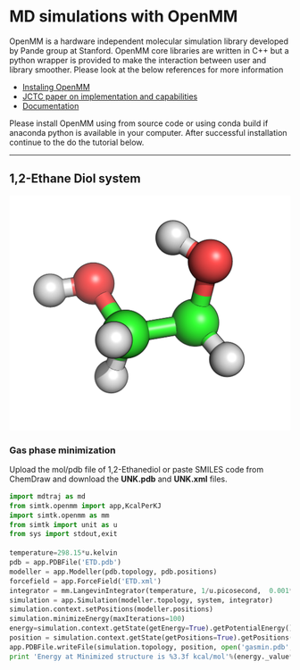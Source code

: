 # MD simulations with OpenMM


OpenMM is a hardware independent molecular simulation library developed by Pande group at Stanford. OpenMM core libraries are written in C++ but a python wrapper is provided to make the interaction between user and library smoother. Please look at the below references for more information

-  [Instaling OpenMM](http://docs.openmm.org/7.0.0/userguide/application.html#installing-openmm)
-  [JCTC paper on implementation and capabilities](http://pubs.acs.org/doi/abs/10.1021/ct300857j) 
-  [Documentation](http://openmm.org/documentation.html) 

Please install OpenMM using from source code or using conda build if anaconda python is available in your computer. After successful installation continue to the do the tutorial below.

---
## 1,2-Ethane Diol system 
![](test.png)
### Gas phase minimization 

Upload the mol/pdb file of 1,2-Ethanediol or paste SMILES code from ChemDraw and download the **UNK.pdb** and **UNK.xml** files.

```python
import mdtraj as md
from simtk.openmm import app,KcalPerKJ
import simtk.openmm as mm
from simtk import unit as u
from sys import stdout,exit

temperature=298.15*u.kelvin
pdb = app.PDBFile('ETD.pdb')
modeller = app.Modeller(pdb.topology, pdb.positions)
forcefield = app.ForceField('ETD.xml')
integrator = mm.LangevinIntegrator(temperature, 1/u.picosecond,  0.001*u.picoseconds)
simulation = app.Simulation(modeller.topology, system, integrator)
simulation.context.setPositions(modeller.positions)
simulation.minimizeEnergy(maxIterations=100)
energy=simulation.context.getState(getEnergy=True).getPotentialEnergy()
position = simulation.context.getState(getPositions=True).getPositions()
app.PDBFile.writeFile(simulation.topology, position, open('gasmin.pdb', 'w'))
print 'Energy at Minimized structure is %3.3f kcal/mol'%(energy._value*KcalPerKJ)

```